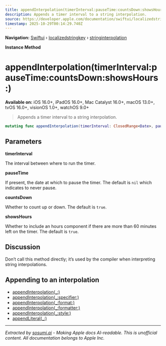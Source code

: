 ```yaml
---
title: appendInterpolation(timerInterval:pauseTime:countsDown:showsHours:)
description: Appends a timer interval to a string interpolation.
source: https://developer.apple.com/documentation/swiftui/localizedstringkey/stringinterpolation/appendinterpolation(timerinterval:pausetime:countsdown:showshours:)
timestamp: 2025-10-29T00:14:29.740Z
---
```


**Navigation:** [Swiftui](/documentation/swiftui) › [localizedstringkey](/documentation/swiftui/localizedstringkey) › [stringinterpolation](/documentation/swiftui/localizedstringkey/stringinterpolation)

**Instance Method**

# appendInterpolation(timerInterval:pauseTime:countsDown:showsHours:)

**Available on:** iOS 16.0+, iPadOS 16.0+, Mac Catalyst 16.0+, macOS 13.0+, tvOS 16.0+, visionOS 1.0+, watchOS 9.0+

> Appends a timer interval to a string interpolation.

```swift
mutating func appendInterpolation(timerInterval: ClosedRange<Date>, pauseTime: Date? = nil, countsDown: Bool = true, showsHours: Bool = true)
```

## Parameters

**timerInterval**

The interval between where to run the timer.



**pauseTime**

If present, the date at which to pause the timer. The default is `nil` which indicates to never pause.



**countsDown**

Whether to count up or down. The default is `true`.



**showsHours**

Whether to include an hours component if there are more than 60 minutes left on the timer. The default is `true`.



## Discussion

Don’t call this method directly; it’s used by the compiler when interpreting string interpolations.

## Appending to an interpolation

- [appendInterpolation(_:)](/documentation/swiftui/localizedstringkey/stringinterpolation/appendinterpolation(_:))
- [appendInterpolation(_:specifier:)](/documentation/swiftui/localizedstringkey/stringinterpolation/appendinterpolation(_:specifier:))
- [appendInterpolation(_:format:)](/documentation/swiftui/localizedstringkey/stringinterpolation/appendinterpolation(_:format:))
- [appendInterpolation(_:formatter:)](/documentation/swiftui/localizedstringkey/stringinterpolation/appendinterpolation(_:formatter:))
- [appendInterpolation(_:style:)](/documentation/swiftui/localizedstringkey/stringinterpolation/appendinterpolation(_:style:))
- [appendLiteral(_:)](/documentation/swiftui/localizedstringkey/stringinterpolation/appendliteral(_:))

---

*Extracted by [sosumi.ai](https://sosumi.ai) - Making Apple docs AI-readable.*
*This is unofficial content. All documentation belongs to Apple Inc.*
